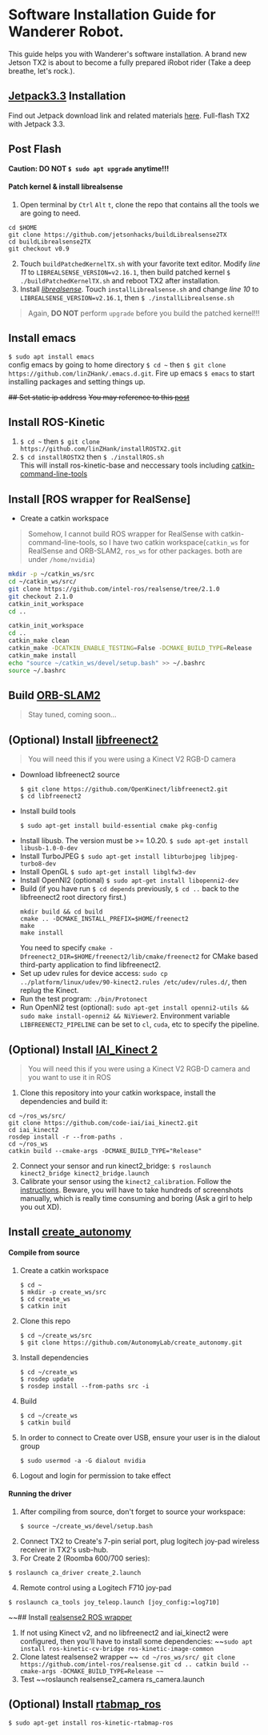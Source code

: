 # Software Installation Guide for Wanderer Robot.
This guide helps you with Wanderer's software installation. A brand new Jetson TX2 is about to become a fully prepared iRobot rider (Take a deep breathe, let's rock.).

## [Jetpack3.3](https://developer.nvidia.com/embedded/jetpack) Installation
Find out Jetpack download link and related materials [here](https://developer.nvidia.com/embedded/downloads#?search=jetpack%203.3). Full-flash TX2 with Jetpack 3.3.

## Post Flash
**Caution: DO NOT `$ sudo apt upgrade` anytime!!!** 
#### Patch kernel \& install librealsense 
1. Open terminal by `Ctrl` `Alt` `t`, clone the repo that contains all the tools we are going to need.
```
cd $HOME
git clone https://github.com/jetsonhacks/buildLibrealsense2TX
cd buildLibrealsense2TX
git checkout v0.9
```
2. Touch `buildPatchedKernelTX.sh` with your favorite text editor. Modify *line 11* to `LIBREALSENSE_VERSION=v2.16.1`, then build patched kernel `$ ./buildPatchedKernelTX.sh` and reboot TX2 after installation.
3. Install *[librealsense](https://github.com/IntelRealSense/librealsense)*. Touch `installLibrealsense.sh` and change *line 10* to `LIBREALSENSE_VERSION=v2.16.1`, then `$ ./installLibrealsense.sh`
> Again, **DO NOT** perform `upgrade` before you build the patched kernel!!!

## Install emacs
`$ sudo apt install emacs`<br/>
config emacs by going to home directory `$ cd ~` then `$ git clone https://github.com/linZHank/.emacs.d.git`. Fire up emacs `$ emacs` to start installing packages and setting things up.

~~## Set static ip address~~
~~You may reference to this [post](https://devtalk.nvidia.com/default/topic/988803/jetson-tx1/how-to-set-tx1-to-use-static-ip-on-ethernet-port/post/5061512/#5061512)~~

## Install ROS-Kinetic
1. `$ cd ~` then `$ git clone https://github.com/linZHank/installROSTX2.git`<br/>
2. `$ cd installROSTX2` then `$ ./installROS.sh`<br/>
This will install ros-kinetic-base and neccessary tools including [catkin-command-line-tools](http://catkin-tools.readthedocs.io/en/latest/)</br>

## Install [ROS wrapper for RealSense]
- Create a catkin workspace 
> Somehow, I cannot build ROS wrapper for RealSense with catkin-command-line-tools, so I have two catkin workspace(`catkin_ws` for RealSense and ORB-SLAM2, `ros_ws` for other packages. both are under `/home/nvidia`)
```bash
mkdir -p ~/catkin_ws/src
cd ~/catkin_ws/src/
git clone https://github.com/intel-ros/realsense/tree/2.1.0
git checkout 2.1.0
catkin_init_workspace 
cd ..

```
```bash
catkin_init_workspace 
cd ..
catkin_make clean
catkin_make -DCATKIN_ENABLE_TESTING=False -DCMAKE_BUILD_TYPE=Release
catkin_make install
echo "source ~/catkin_ws/devel/setup.bash" >> ~/.bashrc
source ~/.bashrc
```

## Build [ORB-SLAM2](https://github.com/raulmur/ORB_SLAM2)
> Stay tuned, coming soon...

## (Optional) Install [libfreenect2](https://github.com/OpenKinect/libfreenect2/blob/master/README.md#linux)
> You will need this if you were using a Kinect V2 RGB-D camera
* Download libfreenect2 source
    ```
    $ git clone https://github.com/OpenKinect/libfreenect2.git
    $ cd libfreenect2
    ```
* Install build tools
    ```
    $ sudo apt-get install build-essential cmake pkg-config
    ```
* Install libusb. The version must be >= 1.0.20.
    `$ sudo apt-get install libusb-1.0-0-dev`
* Install TurboJPEG
    `$ sudo apt-get install libturbojpeg libjpeg-turbo8-dev`
* Install OpenGL
    `$ sudo apt-get install libglfw3-dev`
* Install OpenNI2 (optional)
    `$ sudo apt-get install libopenni2-dev`
* Build (if you have run `$ cd depends` previously, `$ cd ..` back to the libfreenect2 root directory first.)
    ```
    mkdir build && cd build
    cmake .. -DCMAKE_INSTALL_PREFIX=$HOME/freenect2
    make
    make install
    ```
    You need to specify `cmake -Dfreenect2_DIR=$HOME/freenect2/lib/cmake/freenect2` for CMake based third-party application to find libfreenect2.
* Set up udev rules for device access: `sudo cp ../platform/linux/udev/90-kinect2.rules /etc/udev/rules.d/`, then replug the Kinect.
* Run the test program: `./bin/Protonect`
* Run OpenNI2 test (optional): `sudo apt-get install openni2-utils && sudo make install-openni2 && NiViewer2`. Environment variable `LIBFREENECT2_PIPELINE` can be set to `cl`, `cuda`, etc to specify the pipeline.

## (Optional) Install [IAI_Kinect 2](https://github.com/code-iai/iai_kinect2#install)
> You will need this if you were using a Kinect V2 RGB-D camera and you want to use it in ROS
1. Clone this repository into your catkin workspace, install the dependencies and build it:
```
cd ~/ros_ws/src/
git clone https://github.com/code-iai/iai_kinect2.git
cd iai_kinect2
rosdep install -r --from-paths .
cd ~/ros_ws
catkin build --cmake-args -DCMAKE_BUILD_TYPE="Release"
```
2. Connect your sensor and run kinect2_bridge:
`$ roslaunch kinect2_bridge kinect2_bridge.launch`
3. Calibrate your sensor using the `kinect2_calibration`. Follow the [instructions](https://github.com/code-iai/iai_kinect2/tree/master/kinect2_calibration#calibrating-the-kinect-one). Beware, you will have to take hundreds of screenshots manually, which is really time consuming and boring (Ask a girl to help you out XD). 

## Install [create_autonomy](https://github.com/AutonomyLab/create_autonomy.git)
#### Compile from source
1. Create a catkin workspace  
    ```
    $ cd ~
    $ mkdir -p create_ws/src  
    $ cd create_ws  
    $ catkin init  
    ```
2. Clone this repo  
    ```
    $ cd ~/create_ws/src
    $ git clone https://github.com/AutonomyLab/create_autonomy.git  
    ```
3. Install dependencies  
    ```
    $ cd ~/create_ws
    $ rosdep update  
    $ rosdep install --from-paths src -i  
    ```
4. Build  
    ```
    $ cd ~/create_ws
    $ catkin build
    ```
5. In order to connect to Create over USB, ensure your user is in the dialout group
    ```
    $ sudo usermod -a -G dialout nvidia
    ```
6. Logout and login for permission to take effect
#### Running the driver

1. After compiling from source, don't forget to source your workspace:  
    ```
    $ source ~/create_ws/devel/setup.bash
    ```
2. Connect TX2 to Create's 7-pin serial port, plug logitech joy-pad wireless receiver in TX2's usb-hub.
3. For Create 2 (Roomba 600/700 series):
```
$ roslaunch ca_driver create_2.launch
```
4. Remote control using a Logitech F710 joy-pad
```
$ roslaunch ca_tools joy_teleop.launch [joy_config:=log710]
```
~~## Install [realsense2 ROS wrapper](https://github.com/intel-ros/realsense)
1. If not using Kinect v2, and no libfreenect2 and iai_kinect2 were configured, then you'll have to install some dependencies:
~~`sudo apt install ros-kinetic-cv-bridge ros-kinetic-image-common`
2. Clone latest realsense2 wrapper
~~```
cd ~/ros_ws/src/
git clone https://github.com/intel-ros/realsense.git
cd ..
catkin build --cmake-args -DCMAKE_BUILD_TYPE=Release
~~```
3. Test 
~~roslaunch realsense2_camera rs_camera.launch

## (Optional) Install [rtabmap_ros](http://wiki.ros.org/rtabmap_ros)
`$ sudo apt-get install ros-kinetic-rtabmap-ros`

